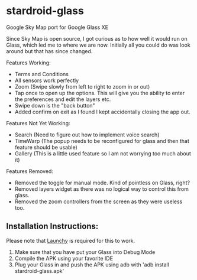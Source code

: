 stardroid-glass
===============

Google Sky Map port for Google Glass XE

Since Sky Map is open source, I got curious as to how well it would run on Glass, which led me to where we are now.  Initially all you could do was look around but that has since changed.

Features Working:
 *   Terms and Conditions
 *   All sensors work perfectly
 *   Zoom (Swipe slowly from left to right to zoom in or out)
 *   Tap once to open up the options.  This will give you the ability to enter the preferences and edit the layers etc.
 *   Swipe down is the "back button"
 *   Added confirm on exit as I found I kept accidentally closing the app out.

Features Not Yet Working:
 *   Search (Need to figure out how to implement voice search)
 *   TimeWarp (The popup needs to be reconfigured for glass and then that feature should be usable)
 *   Gallery (This is a little used feature so I am not worrying too much about it)
 
Features Removed:
 *   Removed the toggle for manual mode.  Kind of pointless on Glass, right?
 *   Removed layers widget as there was no logical way to control this from glass.
 *   Removed the zoom controllers from the screen as they were useless too.
 
## Installation Instructions:
Please note that [Launchy](https://github.com/kaze0/launchy) is required for this to work.
 1.   Make sure that you have put your Glass into Debug Mode
 2.   Compile the APK using your favorite IDE
 3.   Plug your Glass in and push the APK using adb with 'adb install stardroid-glass.apk'   